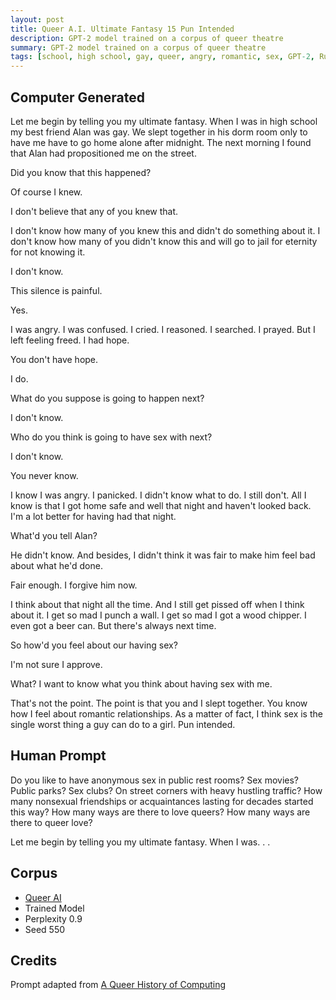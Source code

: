 ```yaml
---
layout: post
title: Queer A.I. Ultimate Fantasy 15 Pun Intended
description: GPT-2 model trained on a corpus of queer theatre
summary: GPT-2 model trained on a corpus of queer theatre
tags: [school, high school, gay, queer, angry, romantic, sex, GPT-2, RunwayML ]
---
```


## Computer Generated

Let me begin by telling you my ultimate fantasy. When I was in high school my best friend Alan was gay. We slept together in his dorm room only to have me have to go home alone after midnight. The next morning I found that Alan had propositioned me on the street.

Did you know that this happened?

Of course I knew.

I don't believe that any of you knew that.

I don't know how many of you knew this and didn't do something about it. I don't know how many of you didn't know this and will go to jail for eternity for not knowing it.

I don't know.

This silence is painful.

Yes.

I was angry. I was confused. I cried. I reasoned. I searched. I prayed. But I left feeling freed. I had hope.

You don't have hope.

I do.

What do you suppose is going to happen next?

I don't know.

Who do you think is going to have sex with next?

I don't know.

You never know.

I know I was angry. I panicked. I didn't know what to do. I still don't. All I know is that I got home safe and well that night and haven't looked back. I'm a lot better for having had that night.

What'd you tell Alan?

He didn't know. And besides, I didn't think it was fair to make him feel bad about what he'd done.

Fair enough. I forgive him now.

I think about that night all the time. And I still get pissed off when I think about it. I get so mad I punch a wall. I get so mad I got a wood chipper. I even got a beer can. But there's always next time.

So how'd you feel about our having sex?

I'm not sure I approve.

What? I want to know what you think about having sex with me.

That's not the point. The point is that you and I slept together. You know how I feel about romantic relationships. As a matter of fact, I think sex is the single worst thing a guy can do to a girl. Pun intended.



## Human Prompt

Do you like to have anonymous sex in public rest rooms? Sex movies? Public parks? Sex clubs? On street corners with heavy hustling traffic? How many nonsexual friendships or acquaintances lasting for decades started this way? How many ways are there to love queers? How many ways are there to queer love?

Let me begin by telling you my ultimate fantasy. When I was. . .

## Corpus

- [Queer AI](/queerai)
- Trained Model
- Perplexity 0.9
- Seed 550

## Credits

Prompt adapted from [A Queer History of Computing](https://rhizome.org/editorial/2013/feb/19/queer-computing-1/)

